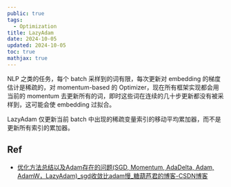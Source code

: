 ```yaml
---
public: true
tags:
  - Optimization
title: LazyAdam
date: 2024-10-05
updated: 2024-10-05
toc: true
mathjax: true
---
```


NLP 之类的任务，每个 batch 采样到的词有限，每次更新对 embedding 的梯度估计是稀疏的，对 momentum-based 的 Optimizer，现在所有框架实现都会用当前的 momentum 去更新所有的词，即时这些词在连续的几十步更新都没有被采样到，这可能会使 embedding 过拟合。

LazyAdam 仅更新当前 batch 中出现的稀疏变量索引的移动平均累加器，而不是更新所有索引的累加器。



## Ref

  + [优化方法总结以及Adam存在的问题(SGD, Momentum, AdaDelta, Adam, AdamW，LazyAdam)_sgd收敛比adam慢_糖葫芦君的博客-CSDN博客](https://blog.csdn.net/yinyu19950811/article/details/90476956)

